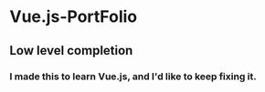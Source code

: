 # Vue.js-PortFolio
## Low level completion

### I made this to learn Vue.js, and I'd like to keep fixing it.
